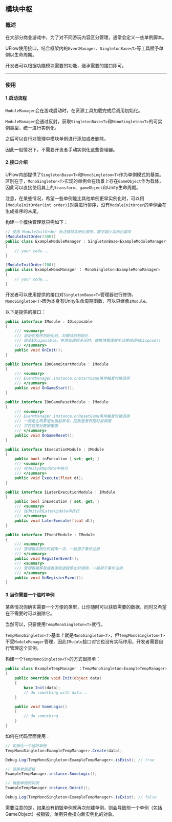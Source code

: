 ## 模块中枢

### 概述

在大部分商业游戏中，为了对不同游玩内容区分管理，通常会定义一些单例脚本。

UFlow使用接口，结合框架内的`EventManager`、`SingletonBase<T>`等工具赋予单例以生命周期。

开发者可以根据功能模块需要的功能，继承需要的接口即可。

---

### 使用

#### 1.**启动流程**

`ModuleManager`会在游戏启动时，在资源工具加载完成后调用初始化。

`ModuleManager`会通过反射，获取`SingletonBase<T>`和`MonoSingleton<T>`的可实例类型，统一进行实例化。

之后可以自行对管理中模块单例进行添加或者删除。

因此一般情况下，不需要开发者手动实例化这些管理器。

#### 2.**接口介绍**

UFlow内部提供了`SingletonBase<T>`和`MonoSingleton<T>`作为单例模式的基类。
区别在于，`MonoSingleton<T>`实现的单例会在场景上存在`GameObject`作为载体，因此可以直接使用其上的`transform`、`gameObject`和Unity生命周期。

注意，在某些情况，希望一些单例能比其他单例更早实例化时，可以用`[ModuleInitOrder(int order)]`对类进行排序，没有`ModuleInitOrder`的单例会在生成排序的末尾。

构建一个模块管理器只需如下：

```csharp
// 使用 ModuleInitOrder 标注模块实例化顺序，数字越小实例化越早
[ModuleInitOrder(300)]
public class ExampleModuleManager : SingletonBase<ExampleModuleManager>
{
    // your code...
}

[ModuleInitOrder(100)]
public class ExampleMonoManager ： MonoSingleton<ExampleMonoManager>
{
    // your code...
}
```

开发者可以使用提供的接口对`SingletonBase<T>`管理器进行修饰，`MonoSingleton<T>`因为本身有Unity生命周期函数，可以只继承`IModule`。

以下是提供的接口：

```csharp
public interface IModule : IDisposable
{
    /// <summary>
    /// 自动在程序初始化时，对模块时初始化
    /// 继承IDisposable，在游戏进程关闭时、被模块管理器手动移除调用Dispose()
    /// </summary>
    public void OnInit();
}

public interface IOnGameStartModule : IModule
{
    /// <summary>
    /// EventManager.instance.onStartGame事件触发时被调用
    /// </summary>
    public void OnGameStart();
}

public interface IOnGameResetModule : IModule
{
    /// <summary>
    /// EventManager.instance.onResetGame事件触发时被调用
    /// 一般是在玩家退出当前账号，回到登录界面时被调用
    /// 可在这里对数据重置
    /// </summary>
    public void OnGameReset();
}

public interface IExecutionModule : IModule
{
    public bool inExecution { set; get; }
    /// <summary>
    /// 在Unity的Update中执行
    /// </summary>
    public void Execute(float dt);
}

public interface ILaterExecutionModule : IModule
{
    public bool inExecution { set; get; }
    /// <summary>
    /// 在Unity的LaterUpdate中执行
    /// </summary>
    public void LaterExecute(float dt);
}

public interface IEventModule : IModule
{
    /// <summary>
    /// 管理器实例化时调用一次，一般用于事件注册
    /// </summary>
    public void RegisterEvent();
    /// <summary>
    /// 管理器被移除或者游戏进程停止时调用，一般用于事件注销
    /// </summary>
    public void UnRegisterEvent();
}
```

#### 3.**当你需要一个临时单例**

某些情况你确实需要一个方便的类型，让你随时可以获取需要的数据，同时又希望在不需要时可以删除它。

当然可以，只要使用`TempMonoSingleton<T>`就行。

`TempMonoSingleton<T>`基本上就是`MonoSingleton<T>`，但`TempMonoSingleton<T>`不受`ModuleManager`管理，因此`IMudule`接口对它也没有实际作用，开发者需要自行管理这个实例。

构建一个`TempMonoSingleton<T>`的方式很简单：

```csharp
public class ExampleTempManager ：TempMonoSingleton<ExampleTempManager>
{
    public override void Init(object data)
    {
        base.Init(data);
        // do something with data...
    }

    public void SomeLogic()
    {
        // do something...
    }
}
```

如何在代码里面使用：
```csharp
// 实例化一个临时单例
TempMonoSingleton<ExampleTempManager>.Create(data);

Debug.Log(TempMonoSingleton<ExampleTempManager>.isExist); // true

// 调用单例逻辑
ExampleTempManager.instance.SomeLogic();

// 销毁单例的实例
ExampleTempManager.instance.Deinit();

Debug.Log(TempMonoSingleton<ExampleTempManager>.isExist); // false
```

需要注意的是，如果没有销毁单例就再次创建单例，则会导致前一个单例（包括GameObject）被销毁，单例只会指向新实例化的对象。